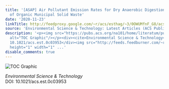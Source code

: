 ```yaml
---
title: '[ASAP] Air Pollutant Emission Rates for Dry Anaerobic Digestion and Composting
  of Organic Municipal Solid Waste'
date: '2020-11-23'
linkTitle: http://feedproxy.google.com/~r/acs/esthag/~3/0OWUMfnF_G8/acs.est.0c03953
source: 'Environmental Science & Technology: Latest Articles (ACS Publications)'
description: '<p><img src="https://pubs.acs.org/na101/home/literatum/publisher/achs/journals/content/esthag/0/esthag.ahead-of-print/acs.est.0c03953/20201123/images/medium/es0c03953_0008.gif"
  alt="TOC Graphic"/></p><div><cite>Environmental Science & Technology</cite></div><div>DOI:
  10.1021/acs.est.0c03953</div><img src="http://feeds.feedburner.com/~r/acs/esthag/~4/0OWUMfnF_G8"
  height="1" width="1" ...'
disable_comments: true
---
```

<p><img src="https://pubs.acs.org/na101/home/literatum/publisher/achs/journals/content/esthag/0/esthag.ahead-of-print/acs.est.0c03953/20201123/images/medium/es0c03953_0008.gif" alt="TOC Graphic"/></p><div><cite>Environmental Science & Technology</cite></div><div>DOI: 10.1021/acs.est.0c03953</div><img src="http://feeds.feedburner.com/~r/acs/esthag/~4/0OWUMfnF_G8" height="1" width="1" ...